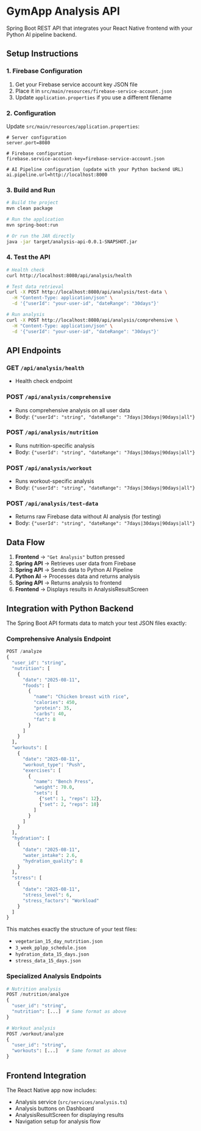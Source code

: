 # GymApp Analysis API

Spring Boot REST API that integrates your React Native frontend with your Python AI pipeline backend.

## Setup Instructions

### 1. Firebase Configuration

1. Get your Firebase service account key JSON file
2. Place it in `src/main/resources/firebase-service-account.json`
3. Update `application.properties` if you use a different filename

### 2. Configuration

Update `src/main/resources/application.properties`:

```properties
# Server configuration
server.port=8080

# Firebase configuration
firebase.service-account-key=firebase-service-account.json

# AI Pipeline configuration (update with your Python backend URL)
ai.pipeline.url=http://localhost:8000
```

### 3. Build and Run

```bash
# Build the project
mvn clean package

# Run the application
mvn spring-boot:run

# Or run the JAR directly
java -jar target/analysis-api-0.0.1-SNAPSHOT.jar
```

### 4. Test the API

```bash
# Health check
curl http://localhost:8080/api/analysis/health

# Test data retrieval
curl -X POST http://localhost:8080/api/analysis/test-data \
  -H "Content-Type: application/json" \
  -d '{"userId": "your-user-id", "dateRange": "30days"}'

# Run analysis
curl -X POST http://localhost:8080/api/analysis/comprehensive \
  -H "Content-Type: application/json" \
  -d '{"userId": "your-user-id", "dateRange": "30days"}'
```

## API Endpoints

### GET `/api/analysis/health`
- Health check endpoint

### POST `/api/analysis/comprehensive`
- Runs comprehensive analysis on all user data
- Body: `{"userId": "string", "dateRange": "7days|30days|90days|all"}`

### POST `/api/analysis/nutrition`
- Runs nutrition-specific analysis
- Body: `{"userId": "string", "dateRange": "7days|30days|90days|all"}`

### POST `/api/analysis/workout`
- Runs workout-specific analysis
- Body: `{"userId": "string", "dateRange": "7days|30days|90days|all"}`

### POST `/api/analysis/test-data`
- Returns raw Firebase data without AI analysis (for testing)
- Body: `{"userId": "string", "dateRange": "7days|30days|90days|all"}`

## Data Flow

1. **Frontend** → `"Get Analysis"` button pressed
2. **Spring API** → Retrieves user data from Firebase
3. **Spring API** → Sends data to Python AI Pipeline
4. **Python AI** → Processes data and returns analysis
5. **Spring API** → Returns analysis to frontend
6. **Frontend** → Displays results in AnalysisResultScreen

## Integration with Python Backend

The Spring Boot API formats data to match your test JSON files exactly:

### Comprehensive Analysis Endpoint
```python
POST /analyze
{
  "user_id": "string",
  "nutrition": [
    {
      "date": "2025-08-11",
      "foods": [
        {
          "name": "Chicken breast with rice",
          "calories": 450,
          "protein": 35,
          "carbs": 40,
          "fat": 8
        }
      ]
    }
  ],
  "workouts": [
    {
      "date": "2025-08-11",
      "workout_type": "Push",
      "exercises": [
        {
          "name": "Bench Press",
          "weight": 70.0,
          "sets": [
            {"set": 1, "reps": 12},
            {"set": 2, "reps": 10}
          ]
        }
      ]
    }
  ],
  "hydration": [
    {
      "date": "2025-08-11",
      "water_intake": 2.6,
      "hydration_quality": 8
    }
  ],
  "stress": [
    {
      "date": "2025-08-11",
      "stress_level": 6,
      "stress_factors": "Workload"
    }
  ]
}
```

This matches exactly the structure of your test files:
- `vegetarian_15_day_nutrition.json`
- `3_week_pplpp_schedule.json` 
- `hydration_data_15_days.json`
- `stress_data_15_days.json`

### Specialized Analysis Endpoints
```python
# Nutrition analysis
POST /nutrition/analyze
{
  "user_id": "string",
  "nutrition": [...]  # Same format as above
}

# Workout analysis  
POST /workout/analyze
{
  "user_id": "string", 
  "workouts": [...]   # Same format as above
}
```

## Frontend Integration

The React Native app now includes:
- Analysis service (`src/services/analysis.ts`)
- Analysis buttons on Dashboard
- AnalysisResultScreen for displaying results
- Navigation setup for analysis flow